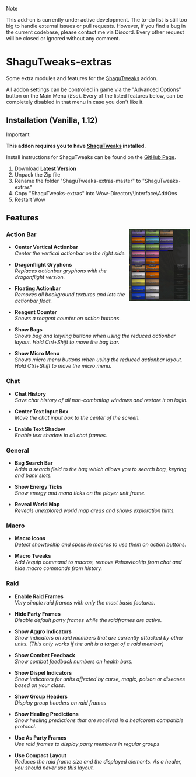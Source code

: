 > [!NOTE]  
> This add-on is currently under active development.
> The to-do list is still too big to handle external issues or pull requests.
> However, if you find a bug in the current codebase, please contact me via Discord.
> Every other request will be closed or ignored without any comment.

# ShaguTweaks-extras

Some extra modules and features for the [ShaguTweaks](https://github.com/shagu/ShaguTweaks) addon.

All addon settings can be controlled in game via the "Advanced Options" button on the Main Menu (*Esc*).
Every of the listed features below, can be completely disabled in that menu in case you don't like it.


## Installation (Vanilla, 1.12)

> [!IMPORTANT]
>
> **This addon requires you to have [ShaguTweaks](https://github.com/shagu/ShaguTweaks) installed.**
>
> Install instructions for ShaguTweaks can be found on the [GitHub Page](https://github.com/shagu/ShaguTweaks).

1. Download **[Latest Version](https://github.com/shagu/ShaguTweaks-extras/archive/master.zip)**
2. Unpack the Zip file
3. Rename the folder "ShaguTweaks-extras-master" to "ShaguTweaks-extras"
4. Copy "ShaguTweaks-extras" into Wow-Directory\Interface\AddOns
5. Restart Wow


## Features
<img src="screenshots/raid.jpg" float="right" align="right" width="33%">

### Action Bar
- **Center Vertical Actionbar**  
  *Center the vertical actionbar on the right side.*

- **Dragonflight Gryphons**  
  *Replaces actionbar gryphons with the dragonflight version.*

- **Floating Actionbar**  
  *Removes all background textures and lets the actionbar float.*

- **Reagent Counter**  
  *Shows a reagent counter on action buttons.*

- **Show Bags**  
  *Shows bag and keyring buttons when using the reduced actionbar layout. Hold Ctrl+Shift to move the bag bar.*

- **Show Micro Menu**  
  *Shows micro menu buttons when using the reduced actionbar layout. Hold Ctrl+Shift to move the micro menu.*


### Chat
- **Chat History**  
  *Save chat history of all non-combatlog windows and restore it on login.*

- **Center Text Input Box**  
  *Move the chat input box to the center of the screen.*

- **Enable Text Shadow**  
  *Enable text shadow in all chat frames.*


### General
- **Bag Search Bar**  
  *Adds a search field to the bag which allows you to search bag, keyring and bank slots.*

- **Show Energy Ticks**  
  *Show energy and mana ticks on the player unit frame.*

- **Reveal World Map**  
  *Reveals unexplored world map areas and shows exploration hints.*


### Macro
- **Macro Icons**  
  *Detect showtooltip and spells in macros to use them on action buttons.*

- **Macro Tweaks**  
  *Add /equip command to macros, remove #showtooltip from chat and hide macro commands from history.*


### Raid
- **Enable Raid Frames**  
  *Very simple raid frames with only the most basic features.*

- **Hide Party Frames**  
  *Disable default party frames while the raidframes are active.*

- **Show Aggro Indicators**  
  *Show indicators on raid members that are currently attacked by other units. (This only works if the unit is a target of a raid member)*

- **Show Combat Feedback**  
  *Show combat feedback numbers on health bars.*

- **Show Dispel Indicators**  
  *Show indicators for units affected by curse, magic, poison or diseases based on your class.*

- **Show Group Headers**  
  *Display group headers on raid frames*

- **Show Healing Predictions**  
  *Show healing predictions that are received in a healcomm compatible protocol.*

- **Use As Party Frames**  
  *Use raid frames to display party members in regular groups*

- **Use Compact Layout**  
  *Reduces the raid frame size and the displayed elements. As a healer, you should never use this layout.*
